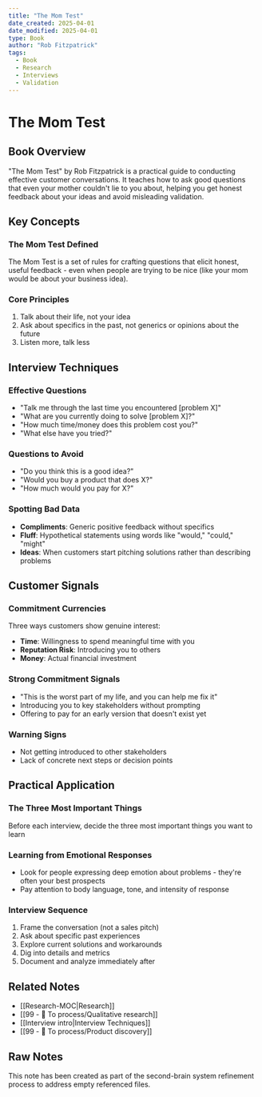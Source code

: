 ```yaml
---
title: "The Mom Test"
date_created: 2025-04-01
date_modified: 2025-04-01
type: Book
author: "Rob Fitzpatrick"
tags:
  - Book
  - Research
  - Interviews
  - Validation
---
```


# The Mom Test

## Book Overview
"The Mom Test" by Rob Fitzpatrick is a practical guide to conducting effective customer conversations. It teaches how to ask good questions that even your mother couldn't lie to you about, helping you get honest feedback about your ideas and avoid misleading validation.

## Key Concepts

### The Mom Test Defined
The Mom Test is a set of rules for crafting questions that elicit honest, useful feedback - even when people are trying to be nice (like your mom would be about your business idea).

### Core Principles
1. Talk about their life, not your idea
2. Ask about specifics in the past, not generics or opinions about the future
3. Listen more, talk less

## Interview Techniques

### Effective Questions
- "Talk me through the last time you encountered [problem X]"
- "What are you currently doing to solve [problem X]?"
- "How much time/money does this problem cost you?"
- "What else have you tried?"

### Questions to Avoid
- "Do you think this is a good idea?"
- "Would you buy a product that does X?"
- "How much would you pay for X?"

### Spotting Bad Data
- **Compliments**: Generic positive feedback without specifics
- **Fluff**: Hypothetical statements using words like "would," "could," "might"
- **Ideas**: When customers start pitching solutions rather than describing problems

## Customer Signals

### Commitment Currencies
Three ways customers show genuine interest:
- **Time**: Willingness to spend meaningful time with you
- **Reputation Risk**: Introducing you to others
- **Money**: Actual financial investment

### Strong Commitment Signals
- "This is the worst part of my life, and you can help me fix it"
- Introducing you to key stakeholders without prompting
- Offering to pay for an early version that doesn't exist yet

### Warning Signs
- Not getting introduced to other stakeholders
- Lack of concrete next steps or decision points

## Practical Application

### The Three Most Important Things
Before each interview, decide the three most important things you want to learn

### Learning from Emotional Responses
- Look for people expressing deep emotion about problems - they're often your best prospects
- Pay attention to body language, tone, and intensity of response

### Interview Sequence
1. Frame the conversation (not a sales pitch)
2. Ask about specific past experiences
3. Explore current solutions and workarounds
4. Dig into details and metrics
5. Document and analyze immediately after

## Related Notes
- [[Research-MOC|Research]]
- [[99 - 📄 To process/Qualitative research]]
- [[Interview intro|Interview Techniques]]
- [[99 - 📄 To process/Product discovery]]

## Raw Notes
This note has been created as part of the second-brain system refinement process to address empty referenced files.
